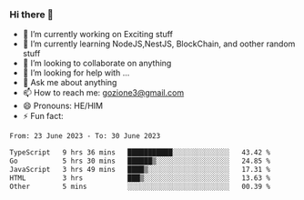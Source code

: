 ### Hi there 👋

<!--
**charlieScript/charlieScript** is a ✨ _special_ ✨ repository because its `README.md` (this file) appears on your GitHub profile.

Here are some ideas to get you started: -->

- 🔭 I’m currently working on Exciting stuff
- 🌱 I’m currently learning NodeJS,NestJS, BlockChain, and oother random stuff
- 👯 I’m looking to collaborate on anything
- 🤔 I’m looking for help with ...
- 💬 Ask me about anything
- 📫 How to reach me: gozione3@gmail.com
- 😄 Pronouns: HE/HIM
- ⚡ Fun fact: 
<!--START_SECTION:waka-->

```txt
From: 23 June 2023 - To: 30 June 2023

TypeScript   9 hrs 36 mins   ███████████░░░░░░░░░░░░░░   43.42 %
Go           5 hrs 30 mins   ██████▒░░░░░░░░░░░░░░░░░░   24.85 %
JavaScript   3 hrs 49 mins   ████▒░░░░░░░░░░░░░░░░░░░░   17.31 %
HTML         3 hrs           ███▒░░░░░░░░░░░░░░░░░░░░░   13.63 %
Other        5 mins          ░░░░░░░░░░░░░░░░░░░░░░░░░   00.39 %
```

<!--END_SECTION:waka-->
